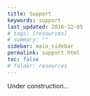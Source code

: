 ```yaml
---
title: Support
keywords: support 
last_updated: 2016-12-05
# tags: [resources]
# summary: ""
sidebar: main_sidebar
permalink: support.html
toc: false
# folder: resources
---
```


Under construction...
